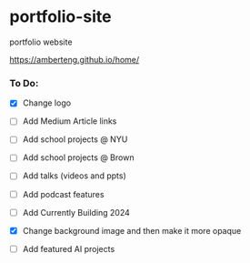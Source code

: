 # portfolio-site
portfolio website



https://amberteng.github.io/home/

### To Do: 
- [x] Change logo 
- [ ] Add Medium Article links 
- [ ] Add school projects @ NYU 
- [ ] Add school projects @ Brown 
- [ ] Add talks (videos and ppts)
- [ ] Add podcast features 
- [ ] Add Currently Building 2024
- [x] Change background image and then make it more opaque 
- [ ] Add featured AI projects 
  